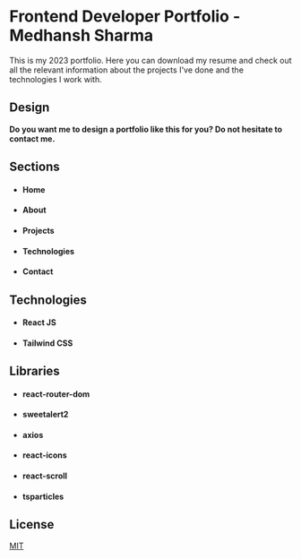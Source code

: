 # Frontend Developer Portfolio -Medhansh Sharma

This is my 2023 portfolio. Here you can download my resume and check out all the relevant information about the projects I've done and the technologies I work with.

## Design



**Do you want me to design a portfolio like this for you? Do not hesitate to contact me.**

## Sections

- #### Home
- #### About
- #### Projects
- #### Technologies
- #### Contact
  

## Technologies

- #### React JS
- #### Tailwind CSS

## Libraries

- #### react-router-dom
- #### sweetalert2
- #### axios
- #### react-icons
- #### react-scroll
- #### tsparticles


## License

[MIT](https://choosealicense.com/licenses/mit/)
